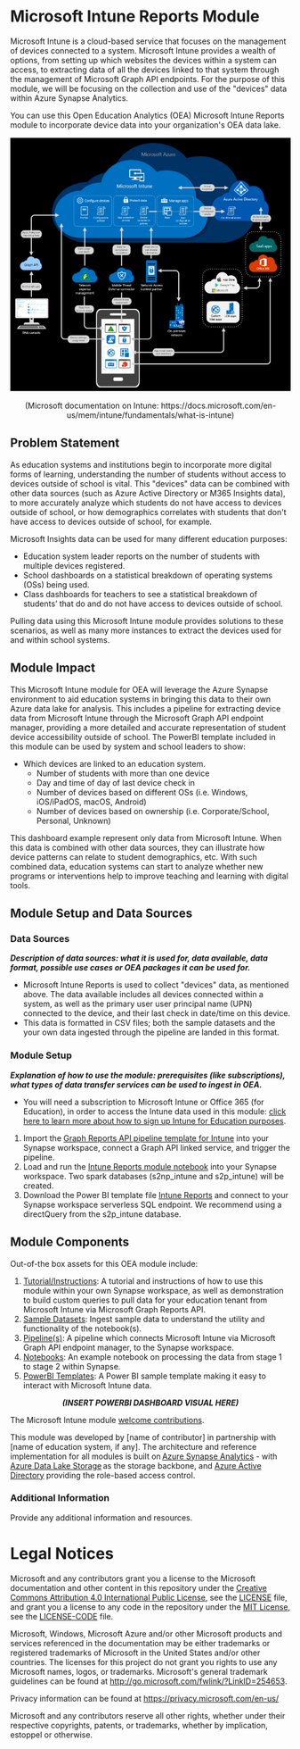 # Microsoft Intune Reports Module
Microsoft Intune is a cloud-based service that focuses on the management of devices connected to a system. Microsoft Intune provides a wealth of options, from setting up which websites the devices within a system can access, to extracting data of all the devices linked to that system through the management of Microsoft Graph API endpoints. For the purpose of this module, we will be focusing on the collection and use of the "devices" data within Azure Synapse Analytics. 

You can use this Open Education Analytics (OEA) Microsoft Intune Reports module to incorporate device data into your organization's OEA data lake.
 
 ![alt text](https://github.com/cstohlmann/oea-intune-module/blob/main/docs/images/Intune%20visual.png)
 <p align="center">
 <emp>
 (Microsoft documentation on Intune: https://docs.microsoft.com/en-us/mem/intune/fundamentals/what-is-intune) 
 </emp>
 </p>

## Problem Statement
As education systems and institutions begin to incorporate more digital forms of learning, understanding the number of students without access to devices outside of school is vital. This "devices" data can be combined with other data sources (such as Azure Active Directory or M365 Insights data), to more accurately analyze which students do not have access to devices outside of school, or how demographics correlates with students that don't have access to devices outside of school, for example. 

Microsoft Insights data can be used for many different education purposes:
  - Education system leader reports on the number of students with multiple devices registered.
  -	School dashboards on a statistical breakdown of operating systems (OSs) being used.
  -	Class dashboards for teachers to see a statistical breakdown of students’ that do and do not have access to devices outside of school.

Pulling data using this Microsoft Intune module provides solutions to these scenarios, as well as many more instances to extract the devices used for and within school systems.

## Module Impact 
This Microsoft Intune module for OEA will leverage the Azure Synapse environment to aid education systems in bringing this data to their own Azure data lake for analysis. This includes a pipeline for extracting device data from Microsoft Intune through the Microsoft Graph API endpoint manager, providing a more detailed and accurate representation of student device accessibility outside of school. The PowerBI template included in this module can be used by system and school leaders to show:

  - Which devices are linked to an education system.
     * Number of students with more than one device
     * Day and time of day of last device check in
     * Number of devices based on different OSs (i.e. Windows, iOS/iPadOS, macOS, Android)
     * Number of devices based on ownership (i.e. Corporate/School, Personal, Unknown)

This dashboard example represent only data from Microsoft Intune. When this data is combined with other data sources, they can illustrate how device patterns can relate to student demographics, etc. With such combined data, education systems can start to analyze whether new programs or interventions help to improve teaching and learning with digital tools.  

## Module Setup and Data Sources
### Data Sources
<strong><em> Description of data sources: what it is used for, data available, data format, possible use cases or OEA packages it can be used for. </strong></em>
 - Microsoft Intune Reports is used to collect "devices" data, as mentioned above. The data available includes all devices connected within a system, as well as the primary user user principal name (UPN) connected to the device, and their last check in date/time on this device. 
 - This data is formatted in CSV files; both the sample datasets and the your own data ingested through the pipeline are landed in this format. 

### Module Setup
<strong><em> Explanation of how to use the module: prerequisites (like subscriptions), what types of data transfer services can be used to ingest in OEA. </strong></em>
 - You will need a subscription to Microsoft Intune or Office 365 (for Education), in order to access the Intune data used in this module: [click here to learn more about how to sign up Intune for Education purposes](https://www.microsoft.com/en-us/education/intune).
 1. Import the [Graph Reports API pipeline template for Intune](https://github.com/cstohlmann/oea-intune-module/tree/main/pipelines) into your Synapse workspace, connect a Graph API linked service, and trigger the pipeline.
 2. Load and run the [Intune Reports module notebook](https://github.com/cstohlmann/oea-intune-module/tree/main/notebooks) into your Synapse workspace. Two spark databases (s2np_intune and s2p_intune) will be created.
 3. Download the Power BI template file [Intune Reports](https://github.com/cstohlmann/oea-intune-module/tree/main/powerbi) and connect to your Synapse workspace serverless SQL endpoint. We recommend using a directQuery from the s2p_intune database.
 
## Module Components
Out-of-the box assets for this OEA module include: 
1. [Tutorial/Instructions](https://github.com/cstohlmann/oea-intune-module/tree/main/docs/documents): A tutorial and instructions of how to use this module within your own Synapse workspace, as well as demonstration to build custom queries to pull data for your education tenant from Microsoft Intune via Microsoft Graph Reports API.
2. [Sample Datasets](https://github.com/cstohlmann/oea-intune-module/tree/main/datasets): Ingest sample data to understand the utility and functionality of the notebook(s).
3. [Pipeline(s)](https://github.com/cstohlmann/oea-intune-module/tree/main/pipelines): A pipeline which connects Microsoft Intune via Microsoft Graph API endpoint manager, to the Synapse workspace.
4. [Notebooks](https://github.com/cstohlmann/oea-intune-module/tree/main/notebooks): An example notebook on processing the data from stage 1 to stage 2 within Synapse. 
5. [PowerBI Templates](https://github.com/cstohlmann/oea-intune-module/tree/main/powerbi): A Power BI sample template making it easy to interact with Microsoft Intune data.

 <p align="center">
 <strong><em> (INSERT POWERBI DASHBOARD VISUAL HERE) </strong></em>
 </p>
 
The Microsoft Intune module [welcome contributions](https://github.com/microsoft/OpenEduAnalytics/blob/main/CONTRIBUTING.md).

This module was developed by [name of contributor] in partnership with [name of education system, if any]. The architecture and reference implementation for all modules is built on [Azure Synapse Analytics](https://azure.microsoft.com/en-us/services/synapse-analytics/) - with [Azure Data Lake Storage](https://docs.microsoft.com/en-us/azure/storage/blobs/data-lake-storage-introduction) as the storage backbone, and [Azure Active Directory](https://azure.microsoft.com/en-us/services/active-directory/) providing the role-based access control.

### Additional Information
Provide any additional information and resources.

# Legal Notices
Microsoft and any contributors grant you a license to the Microsoft documentation and other content in this repository under the [Creative Commons Attribution 4.0 International Public License](https://creativecommons.org/licenses/by/4.0/legalcode), see the [LICENSE](https://github.com/microsoft/OpenEduAnalytics/blob/main/LICENSE) file, and grant you a license to any code in the repository under the [MIT License](https://opensource.org/licenses/MIT), see the [LICENSE-CODE](https://github.com/microsoft/OpenEduAnalytics/blob/main/LICENSE-CODE) file.

Microsoft, Windows, Microsoft Azure and/or other Microsoft products and services referenced in the documentation may be either trademarks or registered trademarks of Microsoft in the United States and/or other countries. The licenses for this project do not grant you rights to use any Microsoft names, logos, or trademarks. Microsoft's general trademark guidelines can be found at http://go.microsoft.com/fwlink/?LinkID=254653.

Privacy information can be found at https://privacy.microsoft.com/en-us/

Microsoft and any contributors reserve all other rights, whether under their respective copyrights, patents, or trademarks, whether by implication, estoppel or otherwise.
